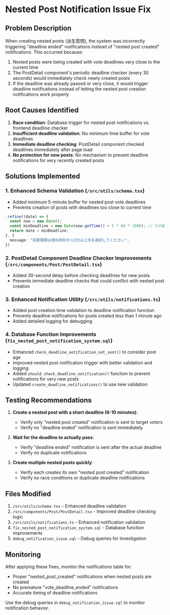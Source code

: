 # Nested Post Notification Issue Fix

## Problem Description

When creating nested posts (派生質問), the system was incorrectly triggering "deadline ended" notifications instead of "nested post created" notifications. This occurred because:

1. Nested posts were being created with vote deadlines very close to the current time
2. The PostDetail component's periodic deadline checker (every 30 seconds) would immediately check newly created posts
3. If the deadline was already passed or very close, it would trigger deadline notifications instead of letting the nested post creation notifications work properly

## Root Causes Identified

1. **Race condition**: Database trigger for nested post notifications vs. frontend deadline checker
2. **Insufficient deadline validation**: No minimum time buffer for vote deadlines
3. **Immediate deadline checking**: PostDetail component checked deadlines immediately after page load
4. **No protection for new posts**: No mechanism to prevent deadline notifications for very recently created posts

## Solutions Implemented

### 1. Enhanced Schema Validation (`/src/utils/schema.tsx`)

- Added minimum 5-minute buffer for nested post vote deadlines
- Prevents creation of posts with deadlines too close to current time

```typescript
.refine((date) => {
  const now = new Date();
  const minDeadline = new Date(now.getTime() + 5 * 60 * 1000); // 5分後
  return date > minDeadline;
}, {
  message: "投票期限は現在時刻から5分以上先を選択してください",
})
```

### 2. PostDetail Component Deadline Checker Improvements (`/src/components/Post/PostDetail.tsx`)

- Added 30-second delay before checking deadlines for new posts
- Prevents immediate deadline checks that could conflict with nested post creation

### 3. Enhanced Notification Utility (`/src/utils/notifications.ts`)

- Added post creation time validation to deadline notification function
- Prevents deadline notifications for posts created less than 1 minute ago
- Added detailed logging for debugging

### 4. Database Function Improvements (`fix_nested_post_notification_system.sql`)

- Enhanced `check_deadline_notification_not_sent()` to consider post age
- Improved nested post notification trigger with better validation and logging
- Added `should_check_deadline_notification()` function to prevent notifications for very new posts
- Updated `create_deadline_notifications()` to use new validation

## Testing Recommendations

1. **Create a nested post with a short deadline (6-10 minutes)**:
   - Verify only "nested post created" notification is sent to target voters
   - Verify no "deadline ended" notification is sent immediately

2. **Wait for the deadline to actually pass**:
   - Verify "deadline ended" notification is sent after the actual deadline
   - Verify no duplicate notifications

3. **Create multiple nested posts quickly**:
   - Verify each creates its own "nested post created" notification
   - Verify no race conditions or duplicate deadline notifications

## Files Modified

1. `/src/utils/schema.tsx` - Enhanced deadline validation
2. `/src/components/Post/PostDetail.tsx` - Improved deadline checking logic
3. `/src/utils/notifications.ts` - Enhanced notification validation
4. `fix_nested_post_notification_system.sql` - Database function improvements
5. `debug_notification_issue.sql` - Debug queries for investigation

## Monitoring

After applying these fixes, monitor the notifications table for:

- Proper "nested_post_created" notifications when nested posts are created
- No premature "vote_deadline_ended" notifications
- Accurate timing of deadline notifications

Use the debug queries in `debug_notification_issue.sql` to monitor notification behavior.
